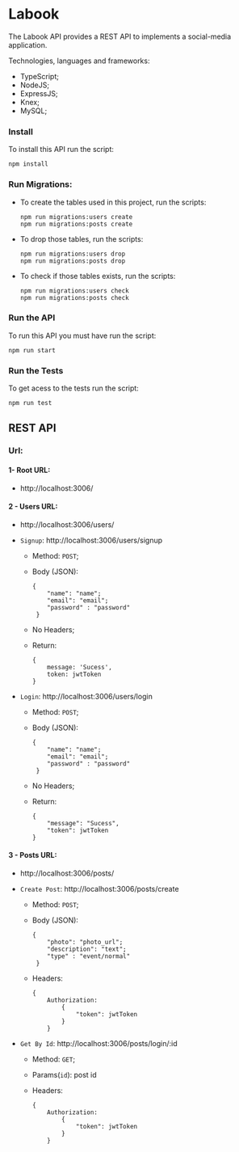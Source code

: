 # Labook
The Labook API provides a REST API to implements a social-media application.

Technologies, languages and frameworks:

- TypeScript;
- NodeJS;
- ExpressJS;
- Knex;
- MySQL;



### Install

To install this API run the script:

`
npm install
`

### Run Migrations:

- To create the tables used in this project, run the scripts:

    ```
    npm run migrations:users create
    npm run migrations:posts create
    ```

- To drop those tables, run the scripts:

    ```
    npm run migrations:users drop
    npm run migrations:posts drop
    ```


- To check if those tables exists, run the scripts:

    ```
    npm run migrations:users check
    npm run migrations:posts check
    ```


### Run the API

To run this API you must have run the script:

`
npm run start
`

### Run the Tests

To get acess to the tests run the script:

`
npm run test
`

## REST API
### Url:
#### 1- Root URL:

 - http://localhost:3006/

#### 2 - Users URL:

 - http://localhost:3006/users/

 - `Signup`: http://localhost:3006/users/signup

    - Method: `POST`;

    - Body (JSON):

        ```
        {
            "name": "name";
            "email": "email";
            "password" : "password"
         } 
         ```

    - No Headers;

    - Return:
        ```
        {
            message: 'Sucess',
            token: jwtToken
        }
        ```

- `Login`: http://localhost:3006/users/login

    - Method: `POST`;

    - Body (JSON):

        ```
        {
            "name": "name";
            "email": "email";
            "password" : "password"
         } 
         ```

    - No Headers;

    - Return:
        ```
        {
            "message": "Sucess",
            "token": jwtToken
        }
        ```

#### 3 - Posts URL:
 - http://localhost:3006/posts/

 - `Create Post`: http://localhost:3006/posts/create

    - Method: `POST`;

    - Body (JSON):

        ```
        {
            "photo": "photo_url";
            "description": "text";
            "type" : "event/normal"
         } 
         ```

    - Headers:

        ```
        {
            Authorization: 
                {
                    "token": jwtToken
                }
            } 
        ```

- `Get By Id`: http://localhost:3006/posts/login/:id

    - Method: `GET`;

    - Params(`id`): post id  
    
    - Headers:

        ```
        {
            Authorization: 
                {
                    "token": jwtToken
                }
            } 
        ```